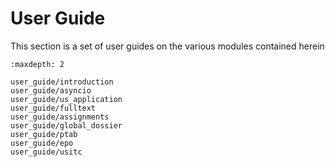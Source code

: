 # User Guide
This section is a set of user guides on the various modules contained herein


```{toctree}
:maxdepth: 2

user_guide/introduction
user_guide/asyncio
user_guide/us_application
user_guide/fulltext
user_guide/assignments
user_guide/global_dossier
user_guide/ptab
user_guide/epo
user_guide/usitc

```